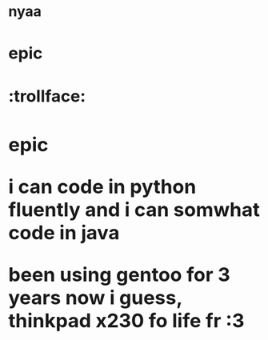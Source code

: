 <h1>nyaa <h1\>
<h3>epic<h3\>
<h4> :trollface: <h4\>
  
  <h3> epic <h3\>

i can code in python fluently
and i can somwhat code in java

been using gentoo for 3 years now i guess, thinkpad x230 fo life fr :3
